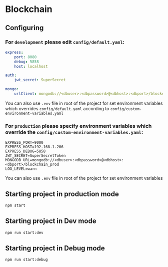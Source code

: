 # Blockchain

## Configuring

### For `development` please edit `config/default.yaml`:

```yaml
express:
    port: 8080
    debug: 5858
    host: localhost

auth:
    jwt_secret: SuperSecret

mongo:
    urlClient: mongodb://<dbuser>:<dbpassword>@<dbhost>:<dbport>/blockchain
``` 

You can also use `.env` file in root of the project for set environment variables which overrides `config/default.yaml` according to `config/custom-environment-variables.yaml`

### For `production` please specify environment variables which override the `config/custom-environment-variables.yaml`:

```text
EXPRESS_PORT=9000
EXPRESS_HOST=192.168.1.206
EXPRESS_DEBUG=5858
JWT_SECRET=SuperSecretToken
MONGODB_URL=mongodb://<dbuser>:<dbpassword>@<dbhost>:<dbport>/blockchain_prod
LOG_LEVEL=warn
```

You can also use `.env` file in root of the project for set environment variables

## Starting project in production mode

```bash
npm start
```

## Starting project in Dev mode

```bash
npm run start:dev
```

## Starting project in Debug mode

```bash
npm run start:debug
```